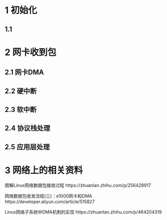 <h1>1 初始化 </h1>
<h2>1.1 </h2>


<h1>2 网卡收到包 </h1>
<h2>2.1 网卡DMA </h2>



<h2>2.2 硬中断 </h2>


<h2>2.3 软中断 </h2>


<h2>2.4 协议栈处理 </h2>


<h2>2.5 应用层处理 </h2>



<h1> 3 网络上的相关资料</h1>

<p> 图解Linux网络数据包接收过程 https://zhuanlan.zhihu.com/p/256428917</p>
<p>网络数据包收发流程(三)：e1000网卡和DMA https://developer.aliyun.com/article/515827</p>
<p>Linux网络子系统中DMA机制的实现 https://zhuanlan.zhihu.com/p/464204319</p>


